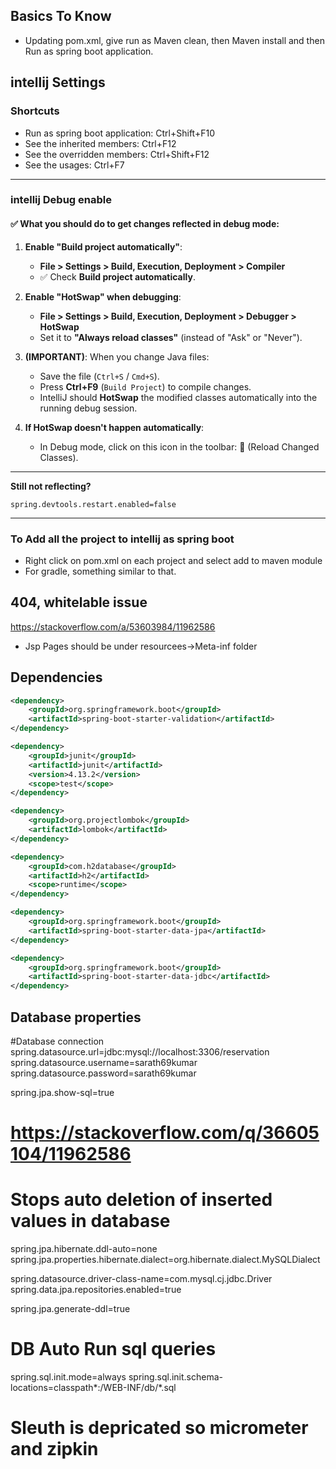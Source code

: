 ## Basics To Know
- Updating pom.xml, give run as Maven clean, then Maven install and then Run as spring boot application.

## intellij Settings

### Shortcuts

- Run as spring boot application: Ctrl+Shift+F10
- See the inherited members: Ctrl+F12
- See the overridden members: Ctrl+Shift+F12
- See the usages: Ctrl+F7


---
### intellij Debug enable

#### ✅ What you should do to get changes reflected in debug mode:

1. **Enable "Build project automatically"**:
    - **File > Settings > Build, Execution, Deployment > Compiler**
    - ✅ Check **Build project automatically**.

2. **Enable "HotSwap" when debugging**:
    - **File > Settings > Build, Execution, Deployment > Debugger > HotSwap**
    - Set it to **"Always reload classes"** (instead of "Ask" or "Never").

3. **(IMPORTANT)**: When you change Java files:
    - Save the file (`Ctrl+S` / `Cmd+S`).
    - Press **Ctrl+F9** (`Build Project`) to compile changes.
    - IntelliJ should **HotSwap** the modified classes automatically into the running debug session.

4. **If HotSwap doesn't happen automatically**:
    - In Debug mode, click on this icon in the toolbar: 🔄 (Reload Changed Classes).

---

**Still not reflecting?**


```properties
spring.devtools.restart.enabled=false
```


---
### To Add all the project to intellij as spring boot
- Right click on pom.xml on each project and select add to maven module
- For gradle, something similar to that.

## 404, whitelable issue

https://stackoverflow.com/a/53603984/11962586

- Jsp Pages should be under resourcees->Meta-inf folder

## Dependencies

```xml
<dependency>
    <groupId>org.springframework.boot</groupId>
    <artifactId>spring-boot-starter-validation</artifactId>
</dependency>

<dependency>
    <groupId>junit</groupId>
    <artifactId>junit</artifactId>
    <version>4.13.2</version>
    <scope>test</scope>
</dependency>

<dependency>
    <groupId>org.projectlombok</groupId>
    <artifactId>lombok</artifactId>
</dependency>

<dependency>
    <groupId>com.h2database</groupId>
    <artifactId>h2</artifactId>
    <scope>runtime</scope>
</dependency>

<dependency>
    <groupId>org.springframework.boot</groupId>
    <artifactId>spring-boot-starter-data-jpa</artifactId>
</dependency>

<dependency>
    <groupId>org.springframework.boot</groupId>
    <artifactId>spring-boot-starter-data-jdbc</artifactId>
</dependency>
```

## Database properties

#Database connection
spring.datasource.url=jdbc:mysql://localhost:3306/reservation
spring.datasource.username=sarath69kumar
spring.datasource.password=sarath69kumar

spring.jpa.show-sql=true

# https://stackoverflow.com/q/36605104/11962586

# Stops auto deletion of inserted values in database

spring.jpa.hibernate.ddl-auto=none
spring.jpa.properties.hibernate.dialect=org.hibernate.dialect.MySQLDialect

spring.datasource.driver-class-name=com.mysql.cj.jdbc.Driver
spring.data.jpa.repositories.enabled=true

spring.jpa.generate-ddl=true

# DB Auto Run sql queries

spring.sql.init.mode=always
spring.sql.init.schema-locations=classpath*:/WEB-INF/db/*.sql

# Sleuth is depricated so micrometer and zipkin
